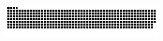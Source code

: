 ![Snake animation](https://github.com/EronMG/EronMG/blob/output/github-contribution-grid-snake-dark.svg)
